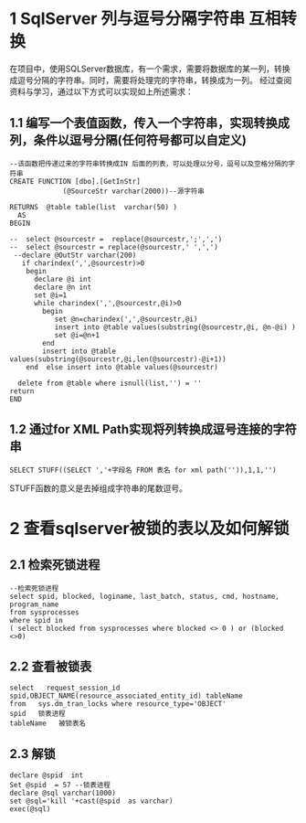 # 1 SqlServer 列与逗号分隔字符串 互相转换

在项目中，使用SQLServer数据库，有一个需求，需要将数据库的某一列，转换成逗号分隔的字符串。同时，需要将处理完的字符串，转换成为一列。
经过查阅资料与学习，通过以下方式可以实现如上所述需求：

## 1.1 编写一个表值函数，传入一个字符串，实现转换成列，条件以逗号分隔(任何符号都可以自定义)
```
--该函数把传递过来的字符串转换成IN 后面的列表，可以处理以分号，逗号以及空格分隔的字符串  
CREATE FUNCTION [dbo].[GetInStr]   
             (@SourceStr varchar(2000))--源字符串  
  
RETURNS  @table table(list  varchar(50) )    
  AS    
BEGIN  
  
--  select @sourcestr =  replace(@sourcestr,';',',')      
--  select @sourcestr = replace(@sourcestr,' ',',')  
 --declare @OutStr varchar(200)    
   if charindex(',',@sourcestr)>0    
    begin  
      declare @i int  
      declare @n int  
      set @i=1  
      while charindex(',',@sourcestr,@i)>0  
        begin  
           set @n=charindex(',',@sourcestr,@i)  
           insert into @table values(substring(@sourcestr,@i, @n-@i) )  
           set @i=@n+1  
        end  
        insert into @table values(substring(@sourcestr,@i,len(@sourcestr)-@i+1))  
    end  else insert into @table values(@sourcestr)  
  
  delete from @table where isnull(list,'') = ''  
return  
END  
```
## 1.2 通过for XML Path实现将列转换成逗号连接的字符串

```
SELECT STUFF((SELECT ','+字段名 FROM 表名 for xml path('')),1,1,'')
```
STUFF函数的意义是去掉组成字符串的尾数逗号。

# 2 查看sqlserver被锁的表以及如何解锁

## 2.1 检索死锁进程
```
--检索死锁进程  
select spid, blocked, loginame, last_batch, status, cmd, hostname, program_name  
from sysprocesses  
where spid in  
( select blocked from sysprocesses where blocked <> 0 ) or (blocked <>0)  
```

## 2.2 查看被锁表

```
select   request_session_id   spid,OBJECT_NAME(resource_associated_entity_id) tableName   
from   sys.dm_tran_locks where resource_type='OBJECT'
spid   锁表进程 
tableName   被锁表名
```
## 2.3 解锁
```
declare @spid  int 
Set @spid  = 57 --锁表进程
declare @sql varchar(1000)
set @sql='kill '+cast(@spid  as varchar)
exec(@sql)
```
